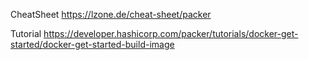 CheatSheet
https://lzone.de/cheat-sheet/packer

Tutorial
https://developer.hashicorp.com/packer/tutorials/docker-get-started/docker-get-started-build-image
